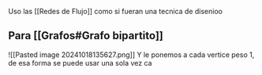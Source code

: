 Uso las [[Redes de Flujo]] como si fueran una tecnica de disenioo



## Para [[Grafos#Grafo bipartito]]
![[Pasted image 20241018135627.png]]
Y le ponemos a cada vertice peso 1, de esa forma se puede usar una sola vez ca